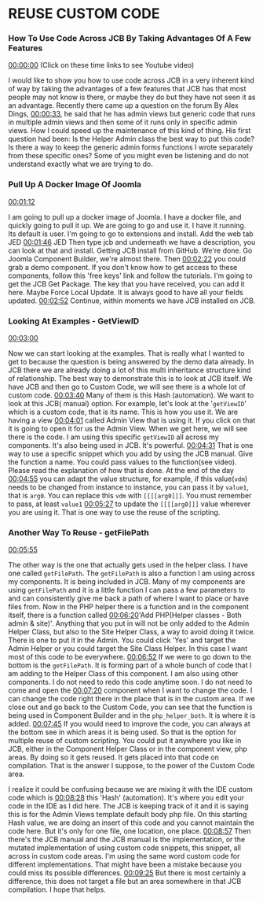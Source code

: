 # REUSE CUSTOM CODE

### How To Use Code Across JCB By Taking Advantages Of A Few Features

[00:00:00](https://www.youtube.com/watch?v=8Yl4lAAAWMQ&list=PLQRGFI8XZ_wtGvPQZWBfDzzlERLQgpMRE&t=00h00m00s)
(Click on these time links to see Youtube video)

I would like to show you how to use code across JCB in a very inherent kind of way by taking the advantages of a few features that JCB has that most people may not know is there, or maybe they do but they have not seen it as an advantage. Recently there came up a question on the forum By Alex Dings,  [00:00:33](https://www.youtube.com/watch?v=8Yl4lAAAWMQ&list=PLQRGFI8XZ_wtGvPQZWBfDzzlERLQgpMRE&t=00h00m33s), he said that he has admin views but generic code that runs in multiple admin views and then some of it runs only in specific admin views. How I could speed up the maintenance of this kind of thing. His first question had been: Is the Helper Admin class the best way to put this code? Is there a way to keep the generic admin forms functions I wrote separately from these specific ones? Some of you might even be listening and do not understand exactly what we are trying to do. 

### Pull Up A Docker Image Of Joomla

[00:01:12](https://www.youtube.com/watch?v=8Yl4lAAAWMQ&list=PLQRGFI8XZ_wtGvPQZWBfDzzlERLQgpMRE&t=00h01m12s) 

I am going to pull up a docker image of Joomla. I have a docker file, and quickly going to pull it up. We are going to go and use it. I have it running. Its default is user. I'm going to go to extensions and install. Add the web tab JED [00:01:46](https://www.youtube.com/watch?v=8Yl4lAAAWMQ&list=PLQRGFI8XZ_wtGvPQZWBfDzzlERLQgpMRE&t=00h01m46s) JED Then type jcb and underneath we have a description, you can look at that and install. Getting JCB install from GitHub. We're done. Go Joomla Component Builder, we're almost there. Then [00:02:22](https://www.youtube.com/watch?v=8Yl4lAAAWMQ&list=PLQRGFI8XZ_wtGvPQZWBfDzzlERLQgpMRE&t=00h02m22s) you could grab a demo component. If you don't know how to get access to these components, follow this 'free keys' link and follow the tutorials. I'm going to get the JCB Get Package. The key that you have received, you can add it here. Maybe Force Local Update. It is always good to have all your fields updated. [00:02:52](https://www.youtube.com/watch?v=8Yl4lAAAWMQ&list=PLQRGFI8XZ_wtGvPQZWBfDzzlERLQgpMRE&t=00h02m52s) Continue, within moments we have JCB installed on JCB.

### Looking At Examples - GetViewID

[00:03:00](https://www.youtube.com/watch?v=8Yl4lAAAWMQ&list=PLQRGFI8XZ_wtGvPQZWBfDzzlERLQgpMRE&t=00h03m00s)

Now we can start looking at the examples. That is really what I wanted to get to because the question is being answered by the demo data already. In JCB there we are already doing a lot of this multi inheritance structure kind of relationship. The best way to demonstrate this is to look at JCB itself. We have JCB and then go to Custom Code, we will see there is a whole lot of custom code. [00:03:40](https://www.youtube.com/watch?v=8Yl4lAAAWMQ&list=PLQRGFI8XZ_wtGvPQZWBfDzzlERLQgpMRE&t=00h03m40s) Many of them is this Hash (automation). We want to look at this JCB( manual) option. For example, let's look at the '`getViewID`' which is a custom code, that is its name. This is how you use it. We are having a view [00:04:01](https://www.youtube.com/watch?v=8Yl4lAAAWMQ&list=PLQRGFI8XZ_wtGvPQZWBfDzzlERLQgpMRE&t=00h04m01s) called Admin View that is using it. If you click on that it is going to open it for us the Admin View. When we get here, we will see there is the code. I am using this specific `getViewID` all across my components. It's also being used in JCB. It's powerful. [00:04:31](https://www.youtube.com/watch?v=8Yl4lAAAWMQ&list=PLQRGFI8XZ_wtGvPQZWBfDzzlERLQgpMRE&t=00h04m31s) That is one way to use a specific snippet which you add by using the JCB manual. Give the function a name. You could pass values to the function(see video). Please read the explanation of how that is done. At the end of the day [00:04:55](https://www.youtube.com/watch?v=8Yl4lAAAWMQ&list=PLQRGFI8XZ_wtGvPQZWBfDzzlERLQgpMRE&t=00h04m55s) you can adapt the value structure, for example, if this value(`vdm`) needs to be changed from instance to instance, you can pass it by `value1`, that is `arg0`. You can replace this `vdm` with `[[[[arg0]]]`. You must remember to pass, at least `value1` [00:05:27](https://www.youtube.com/watch?v=8Yl4lAAAWMQ&list=PLQRGFI8XZ_wtGvPQZWBfDzzlERLQgpMRE&t=00h05m27s) to update the `[[[[arg0]]]` value wherever you are using it. That is one way to use the reuse of the scripting. 

### Another Way To Reuse - getFilePath

[00:05:55](https://www.youtube.com/watch?v=8Yl4lAAAWMQ&list=PLQRGFI8XZ_wtGvPQZWBfDzzlERLQgpMRE&t=00h05m55s)

The other way is the one that actually gets used in the helper class. I have one called `getFilePath`. The `getFilePath` is also a function I am using across my components. It is being included in JCB. Many of my components are using  `getFilePath` and it is a little function I can pass a few parameters to and can consistently give me back a path of where I want to place or have files from. Now in the PHP helper there is a function and in the component itself, there is a function called [00:06:20](https://www.youtube.com/watch?v=8Yl4lAAAWMQ&list=PLQRGFI8XZ_wtGvPQZWBfDzzlERLQgpMRE&t=00h06m20s)'Add PHP(Helper classes - Both admin & site)'. Anything that you put in will not be only added to the Admin Helper Class, but also to the Site Helper Class, a way to avoid doing it twice. There is one to put it in the Admin. You could click 'Yes' and target the Admin Helper or you could target the Site Class Helper. In this case I want most of this code to be everywhere. [00:06:52](https://www.youtube.com/watch?v=8Yl4lAAAWMQ&list=PLQRGFI8XZ_wtGvPQZWBfDzzlERLQgpMRE&t=00h06m52s) If we were to go down to the bottom is the `getFilePath`. It is forming part of a whole bunch of code that I am adding to the Helper Class of this component. I am also using other components. I do not need to redo this code anytime soon. I do not need to come and open the [00:07:20](https://www.youtube.com/watch?v=8Yl4lAAAWMQ&list=PLQRGFI8XZ_wtGvPQZWBfDzzlERLQgpMRE&t=00h07m20s) component when I want to change the code. I can change the code right there in the place that is in the custom area. If we close out and go back to the Custom Code, you can see that the function is being used in Component Builder and in the `php_helper_both`. It is where it is added. [00:07:45](https://www.youtube.com/watch?v=8Yl4lAAAWMQ&list=PLQRGFI8XZ_wtGvPQZWBfDzzlERLQgpMRE&t=00h07m45s) If you would need to improve the code, you can always at the bottom see in which areas it is being used. So that is the option for multiple reuse of custom scripting. You could put it anywhere you like in JCB, either in the Component Helper Class or in the component view, php areas. By doing so it gets reused. It gets placed into that code on compilation. That is the answer I suppose, to the power of the Custom Code area.

I realize it could be confusing because we are mixing it with the IDE custom code which is [00:08:28](https://www.youtube.com/watch?v=8Yl4lAAAWMQ&list=PLQRGFI8XZ_wtGvPQZWBfDzzlERLQgpMRE&t=00h08m28s) this 'Hash' (automation). It's where you edit your code in the IDE as I did here. The JCB is keeping track of it and it is saying this is for the Admin Views template default body php file. On this starting Hash value, we are doing an insert of this code and you cannot maintain the code here. But it's only for one file, one location, one place. [00:08:57](https://www.youtube.com/watch?v=8Yl4lAAAWMQ&list=PLQRGFI8XZ_wtGvPQZWBfDzzlERLQgpMRE&t=00h08m57s) Then there's the JCB manual and the JCB manual is the implementation, or the mutated implementation of using custom code snippets, this snippet, all across in custom code areas. I'm using the same word custom code for different implementations. That might have been a mistake because you could miss its possible differences. [00:09:25](https://www.youtube.com/watch?v=8Yl4lAAAWMQ&list=PLQRGFI8XZ_wtGvPQZWBfDzzlERLQgpMRE&t=00h09m25s) But there is most certainly a difference, this does not target a file but an area somewhere in that JCB compilation. I hope that helps. 